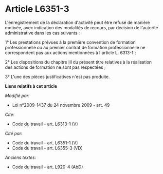 # Article L6351-3

L'enregistrement de la déclaration d'activité peut être refusé de manière motivée, avec indication des modalités de recours,
par décision de l'autorité administrative dans les cas suivants : 

1° Les prestations prévues à la première convention de formation professionnelle ou au premier contrat de formation
professionnelle ne correspondent pas aux actions mentionnées à l'article L. 6313-1 ; 

2° Les dispositions du chapitre III du présent titre relatives à la réalisation des actions de formation ne sont pas
respectées ; 

3° L'une des pièces justificatives n'est pas produite.

**Liens relatifs à cet article**

_Modifié par_:

  - Loi n°2009-1437 du 24 novembre 2009 - art. 49

_Cite_:

  - Code du travail - art. L6313-1 (V)

_Cité par_:

  - Code du travail - art. L6351-1 (V)
  - Code du travail - art. L6355-3 (VD)

_Anciens textes_:

  - Code du travail - art. L920-4 (AbD)
